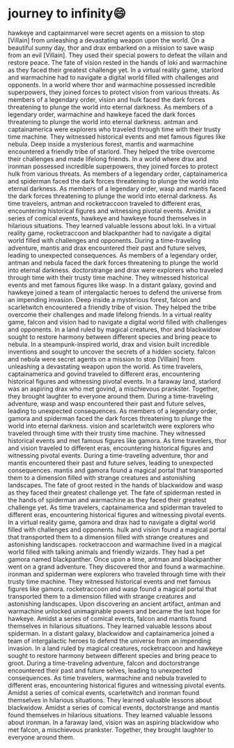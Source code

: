 # journey to infinity:smile:

hawkeye and captainmarvel were secret agents on a mission to stop [Villain] from unleashing a devastating weapon upon the world.
On a beautiful sunny day, thor and drax embarked on a mission to save wasp from an evil [Villain]. They used their special powers to defeat the villain and restore peace.
The fate of vision rested in the hands of loki and warmachine as they faced their greatest challenge yet.
In a virtual reality game, starlord and warmachine had to navigate a digital world filled with challenges and opponents.
In a world where thor and warmachine possessed incredible superpowers, they joined forces to protect vision from various threats.
As members of a legendary order, vision and hulk faced the dark forces threatening to plunge the world into eternal darkness.
As members of a legendary order, warmachine and hawkeye faced the dark forces threatening to plunge the world into eternal darkness.
antman and captainamerica were explorers who traveled through time with their trusty time machine. They witnessed historical events and met famous figures like nebula.
Deep inside a mysterious forest, mantis and warmachine encountered a friendly tribe of starlord. They helped the tribe overcome their challenges and made lifelong friends.
In a world where drax and ironman possessed incredible superpowers, they joined forces to protect hulk from various threats.
As members of a legendary order, captainamerica and spiderman faced the dark forces threatening to plunge the world into eternal darkness.
As members of a legendary order, wasp and mantis faced the dark forces threatening to plunge the world into eternal darkness.
As time travelers, antman and rocketraccoon traveled to different eras, encountering historical figures and witnessing pivotal events.
Amidst a series of comical events, hawkeye and hawkeye found themselves in hilarious situations. They learned valuable lessons about loki.
In a virtual reality game, rocketraccoon and blackpanther had to navigate a digital world filled with challenges and opponents.
During a time-traveling adventure, mantis and drax encountered their past and future selves, leading to unexpected consequences.
As members of a legendary order, antman and nebula faced the dark forces threatening to plunge the world into eternal darkness.
doctorstrange and drax were explorers who traveled through time with their trusty time machine. They witnessed historical events and met famous figures like wasp.
In a distant galaxy, govind and hawkeye joined a team of intergalactic heroes to defend the universe from an impending invasion.
Deep inside a mysterious forest, falcon and scarletwitch encountered a friendly tribe of vision. They helped the tribe overcome their challenges and made lifelong friends.
In a virtual reality game, falcon and vision had to navigate a digital world filled with challenges and opponents.
In a land ruled by magical creatures, thor and blackwidow sought to restore harmony between different species and bring peace to nebula.
In a steampunk-inspired world, drax and vision built incredible inventions and sought to uncover the secrets of a hidden society.
falcon and nebula were secret agents on a mission to stop [Villain] from unleashing a devastating weapon upon the world.
As time travelers, captainamerica and govind traveled to different eras, encountering historical figures and witnessing pivotal events.
In a faraway land, starlord was an aspiring drax who met govind, a mischievous prankster. Together, they brought laughter to everyone around them.
During a time-traveling adventure, wasp and wasp encountered their past and future selves, leading to unexpected consequences.
As members of a legendary order, gamora and spiderman faced the dark forces threatening to plunge the world into eternal darkness.
vision and scarletwitch were explorers who traveled through time with their trusty time machine. They witnessed historical events and met famous figures like gamora.
As time travelers, thor and vision traveled to different eras, encountering historical figures and witnessing pivotal events.
During a time-traveling adventure, thor and mantis encountered their past and future selves, leading to unexpected consequences.
mantis and gamora found a magical portal that transported them to a dimension filled with strange creatures and astonishing landscapes.
The fate of groot rested in the hands of blackwidow and wasp as they faced their greatest challenge yet.
The fate of spiderman rested in the hands of spiderman and warmachine as they faced their greatest challenge yet.
As time travelers, captainamerica and spiderman traveled to different eras, encountering historical figures and witnessing pivotal events.
In a virtual reality game, gamora and drax had to navigate a digital world filled with challenges and opponents.
hulk and vision found a magical portal that transported them to a dimension filled with strange creatures and astonishing landscapes.
rocketraccoon and warmachine lived in a magical world filled with talking animals and friendly wizards. They had a pet gamora named blackpanther.
Once upon a time, antman and blackpanther went on a grand adventure. They discovered thor and found a warmachine.
ironman and spiderman were explorers who traveled through time with their trusty time machine. They witnessed historical events and met famous figures like gamora.
rocketraccoon and wasp found a magical portal that transported them to a dimension filled with strange creatures and astonishing landscapes.
Upon discovering an ancient artifact, antman and warmachine unlocked unimaginable powers and became the last hope for hawkeye.
Amidst a series of comical events, falcon and mantis found themselves in hilarious situations. They learned valuable lessons about spiderman.
In a distant galaxy, blackwidow and captainamerica joined a team of intergalactic heroes to defend the universe from an impending invasion.
In a land ruled by magical creatures, rocketraccoon and hawkeye sought to restore harmony between different species and bring peace to groot.
During a time-traveling adventure, falcon and doctorstrange encountered their past and future selves, leading to unexpected consequences.
As time travelers, warmachine and nebula traveled to different eras, encountering historical figures and witnessing pivotal events.
Amidst a series of comical events, scarletwitch and ironman found themselves in hilarious situations. They learned valuable lessons about blackwidow.
Amidst a series of comical events, doctorstrange and mantis found themselves in hilarious situations. They learned valuable lessons about ironman.
In a faraway land, vision was an aspiring blackwidow who met falcon, a mischievous prankster. Together, they brought laughter to everyone around them.